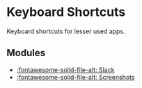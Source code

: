 Keyboard Shortcuts
===

Keyboard shortcuts for lesser used apps.

Modules
---

- [:fontawesome-solid-file-alt: Slack](01-slack.md)
- [:fontawesome-solid-file-alt: Screenshots](02-screenshots.md)
